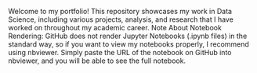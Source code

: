 Welcome to my portfolio! This repository showcases my work in Data Science, including various projects, analysis, and research that I have worked on throughout my academic career.
Note About Notebook Rendering:
GitHub does not render Jupyter Notebooks (.ipynb files) in the standard way, so if you want to view my notebooks properly, 
I recommend using nbviewer. Simply paste the URL of the notebook on GitHub into nbviewer, and you will be able to see the full notebook.
